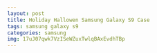 ```yaml
---
layout: post
title: Holiday Hallowen Samsung Galaxy S9 Case
tags: samsung galaxy s9
categories: samsung
img: 17uJ07qwk7VzISeWZuxTwlqBAxEvdhTBp
---
```

